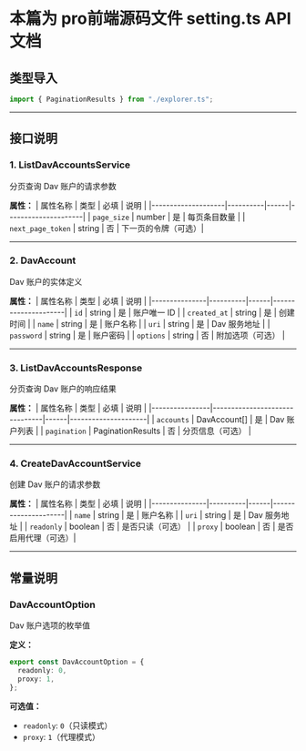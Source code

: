 # 本篇为 pro前端源码文件 setting.ts API 文档

## 类型导入
```typescript
import { PaginationResults } from "./explorer.ts";
```

---

## 接口说明

### 1. ListDavAccountsService
分页查询 Dav 账户的请求参数

**属性：**
| 属性名称          | 类型     | 必填 | 说明                |
|--------------------|----------|------|---------------------|
| `page_size`        | number   | 是   | 每页条目数量        |
| `next_page_token`  | string   | 否   | 下一页的令牌（可选）|

---

### 2. DavAccount
Dav 账户的实体定义

**属性：**
| 属性名称      | 类型     | 必填 | 说明                |
|---------------|----------|------|---------------------|
| `id`          | string   | 是   | 账户唯一 ID         |
| `created_at`  | string   | 是   | 创建时间            |
| `name`        | string   | 是   | 账户名称            |
| `uri`         | string   | 是   | Dav 服务地址        |
| `password`    | string   | 是   | 账户密码            |
| `options`     | string   | 否   | 附加选项（可选）    |

---

### 3. ListDavAccountsResponse
分页查询 Dav 账户的响应结果

**属性：**
| 属性名称       | 类型                          | 必填 | 说明                |
|----------------|-------------------------------|------|---------------------|
| `accounts`     | DavAccount[]                  | 是   | Dav 账户列表        |
| `pagination`   | PaginationResults             | 否   | 分页信息（可选）    |

---

### 4. CreateDavAccountService
创建 Dav 账户的请求参数

**属性：**
| 属性名称      | 类型     | 必填 | 说明                |
|---------------|----------|------|---------------------|
| `name`        | string   | 是   | 账户名称            |
| `uri`         | string   | 是   | Dav 服务地址        |
| `readonly`    | boolean  | 否   | 是否只读（可选）    |
| `proxy`       | boolean  | 否   | 是否启用代理（可选）|

---

## 常量说明

### DavAccountOption
Dav 账户选项的枚举值

**定义：**
```typescript
export const DavAccountOption = {
  readonly: 0,
  proxy: 1,
};
```

**可选值：**
- `readonly`: `0`（只读模式）
- `proxy`: `1`（代理模式）
```
